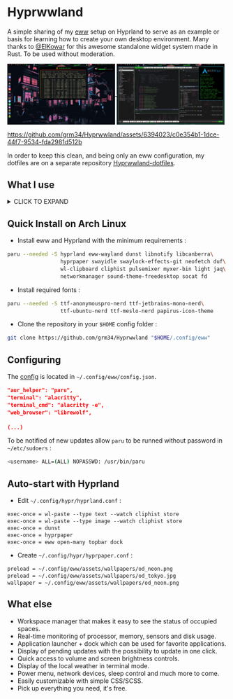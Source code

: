 # Hyprwwland

A simple sharing of my [eww](https://github.com/elkowar/eww) setup on Hyprland to serve as an example or basis for learning how to create your own desktop environment. Many thanks to [@ElKowar](https://github.com/elkowar) for this awesome standalone widget system made in Rust. To be used without moderation.

<a href="https://raw.githubusercontent.com/grm34/Hyprwwland/main/assets/screenshots/screen1.png">
  <img align="center" width="49%" src="assets/screenshots/screen1.png"/>
</a>
<a href="https://raw.githubusercontent.com/grm34/Hyprwwland/main/assets/screenshots/screen2.png">
  <img align="center" width="49%" src="assets/screenshots/screen2.png"/>
</a>

https://github.com/grm34/Hyprwwland/assets/6394023/c0e354b1-1dce-44f7-9534-fda2981d512b

In order to keep this clean, and being only an eww configuration, my dotfiles are on a separate repository [Hyprwwland-dotfiles](https://github.com/grm34/Hyprwwland-dotfiles).

## What I use

<details>
  <summary>CLICK TO EXPAND</summary>

| Type | Link |
| --- | --- |
| **Distro** | [arch](https://wiki.archlinux.org) |
| **AUR Helper** | [paru](https://github.com/Morganamilo/paru) |
| **Compositor** | [hyprland](https://wiki.hyprland.org) |
| **Widgets** | [eww](https://github.com/elkowar/eww) |
| **Notifications** | [dunst](https://github.com/dunst-project/dunst) |
| **Clipboard** | [wl-clipboard](https://github.com/bugaevc/wl-clipboard) [cliphist](https://github.com/sentriz/cliphist) |
| **Lock Screen** | [swayidle](https://github.com/swaywm/swayidle) [swaylock-effects](https://github.com/mortie/swaylock-effects) |
| **Sound** | [pipewire](https://docs.pipewire.org) [wireplumber](https://gitlab.freedesktop.org/pipewire/wireplumber) [pulsemixer](https://github.com/GeorgeFilipkin/pulsemixer) [myxer](https://github.com/VixenUtils/Myxer) |
| **Brightness Control** | [light](https://haikarainen.github.io/light) (archived 02/04/23) |
| **Wallpaper Manager** | [hyprpaper](https://github.com/hyprwm/hyprpaper) |
| **App Launcher** | [fuzzel](https://codeberg.org/dnkl/fuzzel) |
| **File Manager** | [felix](https://kyoheiu.dev/felix) |
| **Core Utilities** | [coreutils](https://github.com/uutils/coreutils) (rust rewrite) |
| **System info** |  [neofetch](https://github.com/dylanaraps/neofetch) [duf](https://github.com/muesli/duf) [macchina](https://github.com/Macchina-CLI/macchina) |
| **Monitoring** | [btop](https://github.com/aristocratos/btop) [htop](https://github.com/htop-dev/htop) [bandwhich](https://github.com/imsnif/bandwhich) [sniffnet](https://github.com/GyulyVGC/sniffnet) |
| **Shell** | [nushell](https://www.nushell.sh) |
| **Terminal** | [alacritty](https://alacritty.org) |
| **Terminal Prompt** | [starship](https://starship.rs) |
| **Terminal Tools** | [zellij](https://zellij.dev) [zoxide](https://github.com/ajeetdsouza/zoxide) [vivid](https://github.com/sharkdp/vivid) [broot](https://github.com/Canop/broot) | |
| **Terminal Pager** | [bat](https://github.com/sharkdp/bat) [less](https://greenwoodsoftware.com/less) [most](https://www.jedsoft.org/most) [delta](https://github.com/dandavison/delta) |
| **Text Editor** | [helix](https://helix-editor.com) |
| **Network** | [networkmanager](https://www.networkmanager.dev) |
| **VPN** | [wireguard](https://www.wireguard.com) |
| **Multimedia Support** | [gstreamer](https://gitlab.freedesktop.org/gstreamer/gstreamer) [ffmpeg](https://ffmpeg.org) [mpv](https://mpv.io) |
| **Music Player** | [termusic](https://github.com/tramhao/termusic) |
| **Media Downloader** | [yt-dlp](https://github.com/yt-dlp/yt-dlp) |
| **Web Browser** | [librewolf](https://librewolf.net) |
| **Screenshots** | [hyprshot](https://github.com/Gustash/hyprshot) [grim](https://wayland.emersion.fr/grim) [slurp](https://wayland.emersion.fr/slurp) |
| **Screen Recorder** | [wayfarer](https://github.com/stronnag/wayfarer) |
| **Image Viewer** | [feh](https://github.com/derf/feh) |
| **Image Editor** | [gimp](https://www.gimp.org) |
| **Color Picker** | [hyprpicker](https://github.com/hyprwm/hyprpicker) |
| **Document Viewer** | [zathura](https://git.pwmt.org/pwmt/zathura) |
| **Cursors** | [capitaine-cursors](https://github.com/keeferrourke/capitaine-cursors) |
| **Fonts** | [Nerd Fonts](https://www.nerdfonts.com) |
| **Icons** | [papirus-icon-theme](https://github.com/PapirusDevelopmentTeam/papirus-icon-theme) |
| **Themes** | [breeze-gtk](https://invent.kde.org/plasma/breeze-gtk) [adwaita-qt](https://github.com/FedoraQt/adwaita-qt) [Catppuccin](https://github.com/catppuccin/catppuccin) |
| **GUI Settings Editor** | [nwg-look](https://github.com/nwg-piotr/nwg-look) [qt5ct](https://sourceforge.net/projects/qt5ct) [qt6ct](https://github.com/trialuser02/qt6ct) |
| **Desktop Portal** | [xdg-desktop-portal-hyprland](https://github.com/hyprwm/xdg-desktop-portal-hyprland) |
| **Xmpp Client** | [gajim](https://gajim.org) |
</details>

## Quick Install on Arch Linux

- Install eww and Hyprland with the minimum requirements :

```bash
paru --needed -S hyprland eww-wayland dunst libnotify libcanberra\
                 hyprpaper swayidle swaylock-effects-git neofetch duf\
                 wl-clipboard cliphist pulsemixer myxer-bin light jaq\
                 networkmanager sound-theme-freedesktop socat fd
```

- Install required fonts :

```bash
paru --needed -S ttf-anonymouspro-nerd ttf-jetbrains-mono-nerd\
                 ttf-ubuntu-nerd ttf-meslo-nerd papirus-icon-theme
```

- Clone the repository in your `$HOME` config folder :

```bash
git clone https://github.com/grm34/Hyprwwland "$HOME/.config/eww"
```

## Configuring

The [config](config.json) is located in `~/.config/eww/config.json`.

```json
"aur_helper": "paru",
"terminal": "alacritty",
"terminal_cmd": "alacritty -e",
"web_browser": "librewolf",

(...)
```

To be notified of new updates allow `paru` to be runned without password in `~/etc/sudoers` :

```bash
<username> ALL=(ALL) NOPASSWD: /usr/bin/paru
```

## Auto-start with Hyprland

- Edit `~/.config/hypr/hyprland.conf` :

```text
exec-once = wl-paste --type text --watch cliphist store
exec-once = wl-paste --type image --watch cliphist store
exec-once = dunst
exec-once = hyprpaper
exec-once = eww open-many topbar dock
```

- Create `~/.config/hypr/hyprpaper.conf` :

```text
preload = ~/.config/eww/assets/wallpapers/od_neon.png
preload = ~/.config/eww/assets/wallpapers/od_tokyo.jpg
wallpaper = ~/.config/eww/assets/wallpapers/od_neon.png
```

## What else

- Workspace manager that makes it easy to see the status of occupied spaces.
- Real-time monitoring of processor, memory, sensors and disk usage.
- Application launcher + dock which can be used for favorite applications.
- Display of pending updates with the possibility to update in one click.
- Quick access to volume and screen brightness controls.
- Display of the local weather in terminal mode.
- Power menu, network devices, sleep control and much more to come.
- Easily customizable with simple CSS/SCSS.
- Pick up everything you need, it's free.

